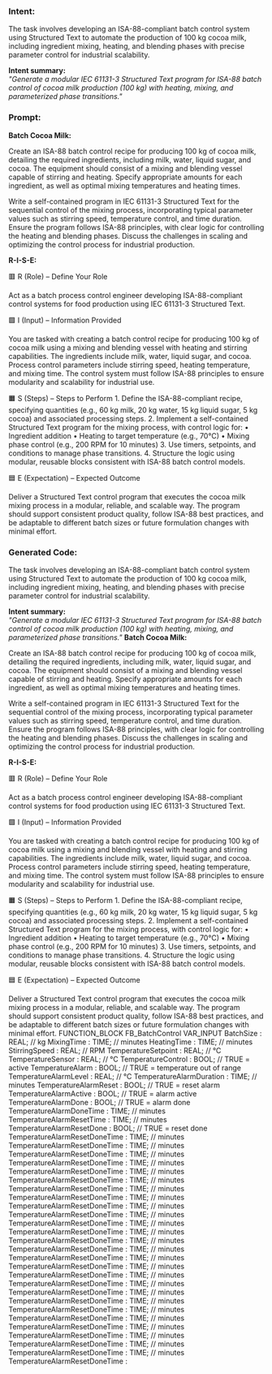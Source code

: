 ### Intent:
The task involves developing an ISA-88-compliant batch control system using Structured Text to automate the production of 100 kg cocoa milk, including ingredient mixing, heating, and blending phases with precise parameter control for industrial scalability.  

**Intent summary:**  
*"Generate a modular IEC 61131-3 Structured Text program for ISA-88 batch control of cocoa milk production (100 kg) with heating, mixing, and parameterized phase transitions."*

### Prompt:
**Batch Cocoa Milk:**

Create an ISA-88 batch control recipe for producing 100 kg of cocoa milk, detailing the required ingredients, including milk, water, liquid sugar, and cocoa. The equipment should consist of a mixing and blending vessel capable of stirring and heating. Specify appropriate amounts for each ingredient, as well as optimal mixing temperatures and heating times.

Write a self-contained program in IEC 61131-3 Structured Text for the sequential control of the mixing process, incorporating typical parameter values such as stirring speed, temperature control, and time duration. Ensure the program follows ISA-88 principles, with clear logic for controlling the heating and blending phases. Discuss the challenges in scaling and optimizing the control process for industrial production.

**R-I-S-E:**

🟥 R (Role) – Define Your Role

Act as a batch process control engineer developing ISA-88-compliant control systems for food production using IEC 61131-3 Structured Text.

🟩 I (Input) – Information Provided

You are tasked with creating a batch control recipe for producing 100 kg of cocoa milk using a mixing and blending vessel with heating and stirring capabilities. The ingredients include milk, water, liquid sugar, and cocoa. Process control parameters include stirring speed, heating temperature, and mixing time. The control system must follow ISA-88 principles to ensure modularity and scalability for industrial use.

🟧 S (Steps) – Steps to Perform
	1.	Define the ISA-88-compliant recipe, specifying quantities (e.g., 60 kg milk, 20 kg water, 15 kg liquid sugar, 5 kg cocoa) and associated processing steps.
	2.	Implement a self-contained Structured Text program for the mixing process, with control logic for:
	•	Ingredient addition
	•	Heating to target temperature (e.g., 70°C)
	•	Mixing phase control (e.g., 200 RPM for 10 minutes)
	3.	Use timers, setpoints, and conditions to manage phase transitions.
	4.	Structure the logic using modular, reusable blocks consistent with ISA-88 batch control models.

🟦 E (Expectation) – Expected Outcome

Deliver a Structured Text control program that executes the cocoa milk mixing process in a modular, reliable, and scalable way. The program should support consistent product quality, follow ISA-88 best practices, and be adaptable to different batch sizes or future formulation changes with minimal effort.

### Generated Code:
The task involves developing an ISA-88-compliant batch control system using Structured Text to automate the production of 100 kg cocoa milk, including ingredient mixing, heating, and blending phases with precise parameter control for industrial scalability.  

**Intent summary:**  
*"Generate a modular IEC 61131-3 Structured Text program for ISA-88 batch control of cocoa milk production (100 kg) with heating, mixing, and parameterized phase transitions."*
**Batch Cocoa Milk:**

Create an ISA-88 batch control recipe for producing 100 kg of cocoa milk, detailing the required ingredients, including milk, water, liquid sugar, and cocoa. The equipment should consist of a mixing and blending vessel capable of stirring and heating. Specify appropriate amounts for each ingredient, as well as optimal mixing temperatures and heating times.

Write a self-contained program in IEC 61131-3 Structured Text for the sequential control of the mixing process, incorporating typical parameter values such as stirring speed, temperature control, and time duration. Ensure the program follows ISA-88 principles, with clear logic for controlling the heating and blending phases. Discuss the challenges in scaling and optimizing the control process for industrial production.

**R-I-S-E:**

🟥 R (Role) – Define Your Role

Act as a batch process control engineer developing ISA-88-compliant control systems for food production using IEC 61131-3 Structured Text.

🟩 I (Input) – Information Provided

You are tasked with creating a batch control recipe for producing 100 kg of cocoa milk using a mixing and blending vessel with heating and stirring capabilities. The ingredients include milk, water, liquid sugar, and cocoa. Process control parameters include stirring speed, heating temperature, and mixing time. The control system must follow ISA-88 principles to ensure modularity and scalability for industrial use.

🟧 S (Steps) – Steps to Perform
	1.	Define the ISA-88-compliant recipe, specifying quantities (e.g., 60 kg milk, 20 kg water, 15 kg liquid sugar, 5 kg cocoa) and associated processing steps.
	2.	Implement a self-contained Structured Text program for the mixing process, with control logic for:
	•	Ingredient addition
	•	Heating to target temperature (e.g., 70°C)
	•	Mixing phase control (e.g., 200 RPM for 10 minutes)
	3.	Use timers, setpoints, and conditions to manage phase transitions.
	4.	Structure the logic using modular, reusable blocks consistent with ISA-88 batch control models.

🟦 E (Expectation) – Expected Outcome

Deliver a Structured Text control program that executes the cocoa milk mixing process in a modular, reliable, and scalable way. The program should support consistent product quality, follow ISA-88 best practices, and be adaptable to different batch sizes or future formulation changes with minimal effort.
FUNCTION_BLOCK FB_BatchControl
VAR_INPUT
    BatchSize : REAL; // kg
    MixingTime : TIME; // minutes
    HeatingTime : TIME; // minutes
    StirringSpeed : REAL; // RPM
    TemperatureSetpoint : REAL; // °C
    TemperatureSensor : REAL; // °C
    TemperatureControl : BOOL; // TRUE = active
    TemperatureAlarm : BOOL; // TRUE = temperature out of range
    TemperatureAlarmLevel : REAL; // °C
    TemperatureAlarmDuration : TIME; // minutes
    TemperatureAlarmReset : BOOL; // TRUE = reset alarm
    TemperatureAlarmActive : BOOL; // TRUE = alarm active
    TemperatureAlarmDone : BOOL; // TRUE = alarm done
    TemperatureAlarmDoneTime : TIME; // minutes
    TemperatureAlarmResetTime : TIME; // minutes
    TemperatureAlarmResetDone : BOOL; // TRUE = reset done
    TemperatureAlarmResetDoneTime : TIME; // minutes
    TemperatureAlarmResetDoneTime : TIME; // minutes
    TemperatureAlarmResetDoneTime : TIME; // minutes
    TemperatureAlarmResetDoneTime : TIME; // minutes
    TemperatureAlarmResetDoneTime : TIME; // minutes
    TemperatureAlarmResetDoneTime : TIME; // minutes
    TemperatureAlarmResetDoneTime : TIME; // minutes
    TemperatureAlarmResetDoneTime : TIME; // minutes
    TemperatureAlarmResetDoneTime : TIME; // minutes
    TemperatureAlarmResetDoneTime : TIME; // minutes
    TemperatureAlarmResetDoneTime : TIME; // minutes
    TemperatureAlarmResetDoneTime : TIME; // minutes
    TemperatureAlarmResetDoneTime : TIME; // minutes
    TemperatureAlarmResetDoneTime : TIME; // minutes
    TemperatureAlarmResetDoneTime : TIME; // minutes
    TemperatureAlarmResetDoneTime : TIME; // minutes
    TemperatureAlarmResetDoneTime : TIME; // minutes
    TemperatureAlarmResetDoneTime : TIME; // minutes
    TemperatureAlarmResetDoneTime : TIME; // minutes
    TemperatureAlarmResetDoneTime : TIME; // minutes
    TemperatureAlarmResetDoneTime : TIME; // minutes
    TemperatureAlarmResetDoneTime : TIME; // minutes
    TemperatureAlarmResetDoneTime : TIME; // minutes
    TemperatureAlarmResetDoneTime : TIME; // minutes
    TemperatureAlarmResetDoneTime : TIME; // minutes
    TemperatureAlarmResetDoneTime : TIME; // minutes
    TemperatureAlarmResetDoneTime :
